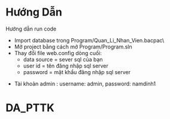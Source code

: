 # Hướng Dẫn
Hướng dẫn run code
- Import database trong Program/Quan_Li_Nhan_Vien.bacpac\
- Mở project bằng cách mở Program/Program.sln
- Thay đổi file web.config dòng cuối: 
  + data source = sever sql của bạn
  + user id = tên đăng nhập sql server
  + password = mật khẩu đăng nhập sql server
* Tài khoản admin : username: admin, password: namdinh1
# DA_PTTK
